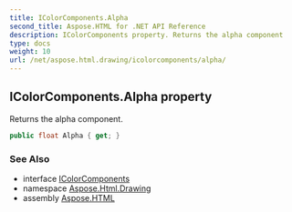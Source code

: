 ```yaml
---
title: IColorComponents.Alpha
second_title: Aspose.HTML for .NET API Reference
description: IColorComponents property. Returns the alpha component
type: docs
weight: 10
url: /net/aspose.html.drawing/icolorcomponents/alpha/
---
```

## IColorComponents.Alpha property

Returns the alpha component.

```csharp
public float Alpha { get; }
```

### See Also

* interface [IColorComponents](../)
* namespace [Aspose.Html.Drawing](../../../aspose.html.drawing/)
* assembly [Aspose.HTML](../../../)
